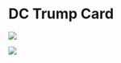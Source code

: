 # DC Trump Card

![](https://user-images.githubusercontent.com/72241207/168463603-2031639b-e425-45e8-8a31-6acd9ef1f85c.png)

![](https://user-images.githubusercontent.com/72241207/168463625-eab82c43-dd44-47d5-9cf8-22d013dbffb0.png)
